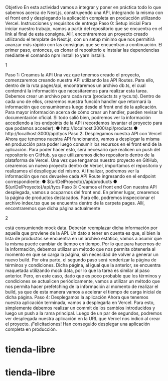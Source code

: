Objetivo
En esta actividad vamos a integrar y poner en práctica todo lo que sabemos acerca de
Next.js, construyendo una API, integrando la misma con el front end y desplegando la
aplicación completa en producción utilizando Vercel.
Instrucciones y requisitos de entrega
Paso 0: Setup inicial
Para iniciar nuestro trabajo, vamos a partir del repositorio que se encuentra en el link al final
de esta consigna. Allí, encontraremos un proyecto creado utilizando el template de Next.js,
con un setup mínimo que nos permitirá avanzar más rápido con las consignas que se
encuentran a continuación. El primer paso, entonces, es clonar el repositorio e instalar las
dependencias mediante el comando npm install (o yarn install).

1

Paso 1: Creamos la API
Una vez que tenemos creado el proyecto, comenzaremos creando nuestra API utilizando las
API Routes. Para ello, dentro de la ruta pages/api, encontraremos un archivo db.ts, el cual
contendrá la información que necesitaremos para realizar esta tarea. Debemos crear un
archivo para cada ruta (products.ts y tycs.ts). Dentro de cada uno de ellos, crearemos
nuestra función handler que retornará la información que consumiremos luego desde el front
end de la aplicación. Para mayor información acerca de cómo crear un handler, pueden
revisar la documentación oficial.
Si todo salió bien, podremos ver la información accediendo a los endpoints de la API
(recordemos levantar el proyecto para que podamos acceder):
● http://localhost:3000/api/products
● http://localhost:3000/api/tycs
Paso 2: Desplegamos nuestra API con Vercel
Ahora que tenemos nuestra API funcionando, vamos a desplegar la misma en producción
para poder luego consumir los recursos en el front end de la aplicación. Para poder hacer
esto, será necesario que realicen un push del repositorio en GitHub, ya que utilizaremos
dicho repositorio dentro de la plataforma de Vercel.
Una vez que tengamos nuestro proyecto en GitHub, crearemos un nuevo proyecto dentro de
Vercel, importamos el repositorio y realizamos el despliegue del mismo. Al finalizar,
podremos ver la información que nos devuelve cada API Route ingresando en el endpoint
correspondiente:
● ${urlDelProyecto}/api/products
● ${urlDelProyecto}/api/tycs
Paso 3: Creamos el front end
Con nuestra API desplegada, vamos a ocuparnos del front end. En primer lugar, crearemos la
página de productos destacados. Para ello, podremos inspeccionar el archivo index.tsx que
se encuentra dentro de la carpeta pages. Allí, encontraremos que dicha página actualmente

2

está consumiendo mock data. Deberán reemplazar dicha información por aquella que
proviene de la API. Un dato a tener en cuenta es que, si bien la lista de productos se
encuentra en un archivo estático, vamos a asumir que la misma puede cambiar de tiempo en
tiempo. Por lo que para hacernos de la información, debemos utilizar un método que nos
permita obtenerla al momento en que se carga la página, sin necesidad de volver a generar
un nuevo build.
Por otra parte, el segundo paso será renderizar la página de términos y condiciones. Dicha
página, al igual que la anterior, se encuentra maquetada utilizando mock data, por lo que la
tarea es similar al paso anterior. Pero, en este caso, dado que es poco probable que los
términos y condiciones se actualicen periódicamente, vamos a utilizar un método que nos
permita hacer prefetching de la información al momento de realizar el build, ya que de esta
manera vamos a acelerar el tiempo de carga inicial de dicha página.
Paso 4: Desplegamos la aplicación
Ahora que tenemos nuestra aplicación terminada, vamos a desplegarla en Vercel. Para esto,
simplemente debemos realizar un commit de los cambios introducidos y luego un push a la
rama principal. Luego de un par de segundos, podremos ver desplegada nuestra aplicación
en la URL que Vercel nos indicó al crear el proyecto.
¡Felicitaciones! Han conseguido desplegar una aplicación completa en producción.
# tienda-libre
# tienda-libre
